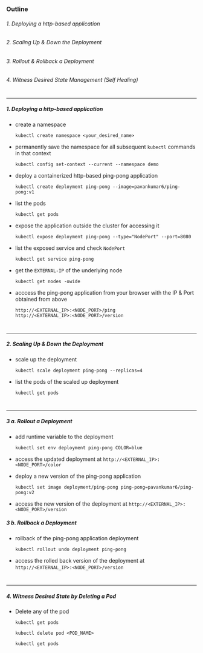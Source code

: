 ### Outline
###### 1. Deploying a http-based application
###### 2. Scaling Up & Down the Deployment
###### 3. Rollout & Rollback a Deployment
###### 4. Witness Desired State Management (Self Healing)

#
# 
---
##### 1. Deploying a http-based application
* create a namespace
  ```
  kubectl create namespace <your_desired_name>
  ```
* permanently save the namespace for all subsequent `kubectl` commands in that context
  ```
  kubectl config set-context --current --namespace demo
  ```
* deploy a containerized http-based ping-pong application
  ```
  kubectl create deployment ping-pong --image=pavankumar6/ping-pong:v1
  ```
* list the pods
  ```
  kubectl get pods
  ```
* expose the application outside the cluster for accessing it
  ```
  kubectl expose deployment ping-pong --type="NodePort" --port=8080
  ```
* list the exposed service and check `NodePort` 
  ```
  kubectl get service ping-pong
  ```
* get the `EXTERNAL-IP` of the underlying node
  ```
  kubectl get nodes -owide
  ```
* acccess the ping-pong application from your browser with the IP & Port obtained from above
  ```
  http://<EXTERNAL_IP>:<NODE_PORT>/ping
  http://<EXTERNAL_IP>:<NODE_PORT>/version
  ```

#
# 
---
##### 2. Scaling Up & Down the Deployment
* scale up the deployment
  ```
  kubectl scale deployment ping-pong --replicas=4
  ```
* list the pods of the scaled up deployment
  ```
  kubectl get pods
  ```

#
# 
---
##### 3 a. Rollout a Deployment
* add runtime variable to the deployment
  ```
  kubectl set env deployment ping-pong COLOR=blue
  ```
* access the updated deployment at `http://<EXTERNAL_IP>:<NODE_PORT>/color`

* deploy a new version of the ping-pong application
  ```
  kubectl set image deployment/ping-pong ping-pong=pavankumar6/ping-pong:v2
  ```
* access the new version of the deployment at `http://<EXTERNAL_IP>:<NODE_PORT>/version`

##### 3 b. Rollback a Deployment
* rollback of the ping-pong application deployment
  ```
  kubectl rollout undo deployment ping-pong
  ```
* access the rolled back version of the deployment at `http://<EXTERNAL_IP>:<NODE_PORT>/version`

#
# 
---
##### 4. Witness Desired State by Deleting a Pod
* Delete any of the pod
  ```
  kubectl get pods
  
  kubectl delete pod <POD_NAME>
  
  kubectl get pods
  ```
